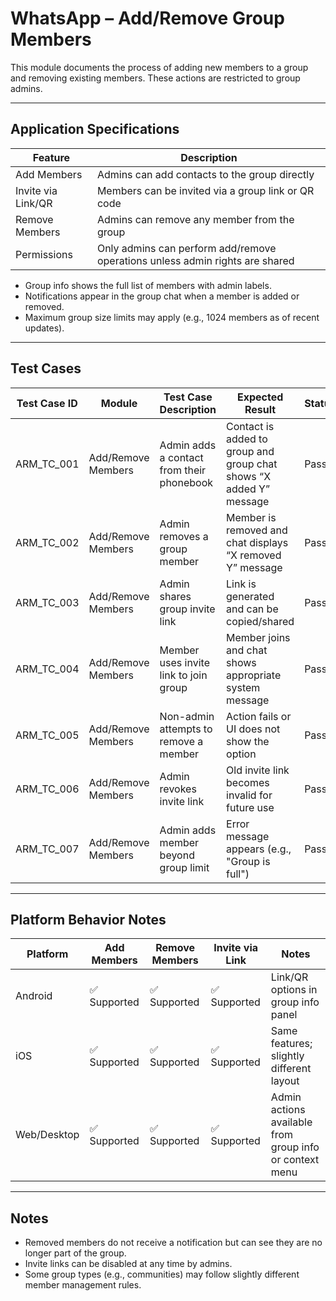 # WhatsApp – Add/Remove Group Members

This module documents the process of adding new members to a group and removing existing members. These actions are restricted to group admins.

---

## Application Specifications

| Feature                 | Description                                                                 |
|--------------------------|-----------------------------------------------------------------------------|
| Add Members              | Admins can add contacts to the group directly                               |
| Invite via Link/QR       | Members can be invited via a group link or QR code                         |
| Remove Members           | Admins can remove any member from the group                                |
| Permissions              | Only admins can perform add/remove operations unless admin rights are shared|

- Group info shows the full list of members with admin labels.
- Notifications appear in the group chat when a member is added or removed.
- Maximum group size limits may apply (e.g., 1024 members as of recent updates).

---

## Test Cases

| Test Case ID     | Module                 | Test Case Description                                                      | Expected Result                                                                 | Status | Priority | Notes                          |
|------------------|------------------------|-----------------------------------------------------------------------------|----------------------------------------------------------------------------------|--------|----------|----------------------------------|
| ARM_TC_001        | Add/Remove Members     | Admin adds a contact from their phonebook                                   | Contact is added to group and group chat shows “X added Y” message              | Pass   | High     |                                |
| ARM_TC_002        | Add/Remove Members     | Admin removes a group member                                                | Member is removed and chat displays “X removed Y” message                       | Pass   | High     |                                |
| ARM_TC_003        | Add/Remove Members     | Admin shares group invite link                                              | Link is generated and can be copied/shared                                      | Pass   | Medium   |                                |
| ARM_TC_004        | Add/Remove Members     | Member uses invite link to join group                                       | Member joins and chat shows appropriate system message                          | Pass   | Medium   |                                |
| ARM_TC_005        | Add/Remove Members     | Non-admin attempts to remove a member                                       | Action fails or UI does not show the option                                     | Pass   | Medium   |                                |
| ARM_TC_006        | Add/Remove Members     | Admin revokes invite link                                                   | Old invite link becomes invalid for future use                                  | Pass   | Low      |                                |
| ARM_TC_007        | Add/Remove Members     | Admin adds member beyond group limit                                        | Error message appears (e.g., "Group is full")                                   | Pass   | Low      | Dependent on group size limit  |

---

## Platform Behavior Notes

| Platform       | Add Members | Remove Members | Invite via Link | Notes                                                            |
|----------------|-------------|----------------|------------------|------------------------------------------------------------------|
| Android        | ✅ Supported | ✅ Supported   | ✅ Supported     | Link/QR options in group info panel                              |
| iOS            | ✅ Supported | ✅ Supported   | ✅ Supported     | Same features; slightly different layout                         |
| Web/Desktop    | ✅ Supported | ✅ Supported   | ✅ Supported     | Admin actions available from group info or context menu          |

---

## Notes

- Removed members do not receive a notification but can see they are no longer part of the group.
- Invite links can be disabled at any time by admins.
- Some group types (e.g., communities) may follow slightly different member management rules.
